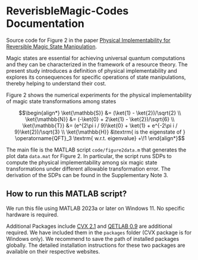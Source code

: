 # ReverisbleMagic-Codes Documentation

Source code for Figure 2 in the paper [Physical Implementability for Reversible Magic State Manipulation](https://arxiv.org/abs/2405.17356).

Magic states are essential for achieving universal quantum computations and they can be characterized in the framework of a resource theory. The present study introduces a definition of physical implementability and explores its consequences for specific operations of state manipulations, thereby helping to understand their cost.

Figure 2 shows the numerical experiments for the physical implementability of magic state transformations among states

```math
\begin{align*}
\ket{\mathbb{S}} &= (\ket{1} - \ket{2})/\sqrt{2} \\
\ket{\mathbb{N}} &= (-\ket{0} + 2\ket{1} - \ket{2})/\sqrt{6} \\
\ket{\mathbb{T}} &= (e^{2\pi i / 9}\ket{0} + \ket{1} + e^{-2\pi i / 9}\ket{2})/\sqrt{3} \\
\ket{\mathbb{H}} &\textrm{ is the eigenstate of } \operatorname{QFT}_3 \textrm{ w.r.t. eigenvalue} +\!1
\end{align*}
```

The main file is the MATLAB script `code/figure2data.m` that generates the plot data `data.mat` for Figure 2. In particular, the script runs SDPs to compute the physical implementability among six magic state transformations under different allowable transformation error. The derivation of the SDPs can be found in the Supplementary Note 3.

## How to run this MATLAB script?

We run this file using MATLAB 2023a or later on Windows 11. No specific hardware is required.

Additional Packages include [CVX 2.1](https://cvxr.com/cvx/) and [QETLAB 0.9](https://qetlab.com/) are additional required. We have included them in the `packages` folder (CVX package is for Windows only). We recommend to save the path of installed packages globally. The detailed installation instructions for these two packages are available on their respective websites.
